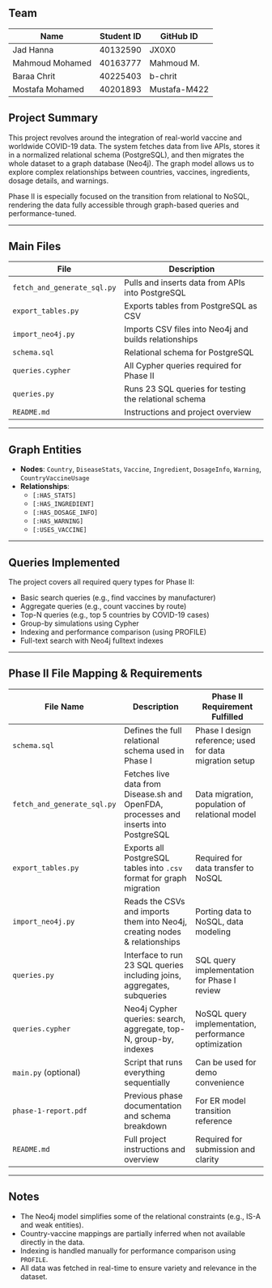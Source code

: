 
## Team

| Name             | Student ID | GitHub ID       |
|------------------|------------|-----------------|
| Jad Hanna        | 40132590   | JX0X0           |
| Mahmoud Mohamed  | 40163777   | Mahmoud M.      |
| Baraa Chrit      | 40225403   | b-chrit         |
| Mostafa Mohamed  | 40201893   | Mustafa-M422    |


## Project Summary

This project revolves around the integration of real-world vaccine and worldwide COVID-19 data. The system fetches data from live APIs, stores it in a normalized relational schema (PostgreSQL), and then migrates the whole dataset to a graph database (Neo4j). The graph model allows us to explore complex relationships between countries, vaccines, ingredients, dosage details, and warnings.

Phase II is especially focused on the transition from relational to NoSQL, rendering the data fully accessible through graph-based queries and performance-tuned.

---

## Main Files

| File                   | Description                                              |
|------------------------|----------------------------------------------------------|
| `fetch_and_generate_sql.py` | Pulls and inserts data from APIs into PostgreSQL     |
| `export_tables.py`     | Exports tables from PostgreSQL as CSV                   |
| `import_neo4j.py`      | Imports CSV files into Neo4j and builds relationships   |
| `schema.sql`           | Relational schema for PostgreSQL                        |
| `queries.cypher`       | All Cypher queries required for Phase II                |
| `queries.py`           | Runs 23 SQL queries for testing the relational schema   |
| `README.md`            | Instructions and project overview                       |

---

## Graph Entities

- **Nodes**: `Country`, `DiseaseStats`, `Vaccine`, `Ingredient`, `DosageInfo`, `Warning`, `CountryVaccineUsage`
- **Relationships**:
  - `[:HAS_STATS]`
  - `[:HAS_INGREDIENT]`
  - `[:HAS_DOSAGE_INFO]`
  - `[:HAS_WARNING]`
  - `[:USES_VACCINE]`

---

## Queries Implemented

The project covers all required query types for Phase II:

- Basic search queries (e.g., find vaccines by manufacturer)
- Aggregate queries (e.g., count vaccines by route)
- Top-N queries (e.g., top 5 countries by COVID-19 cases)
- Group-by simulations using Cypher
- Indexing and performance comparison (using PROFILE)
- Full-text search with Neo4j fulltext indexes

---

## Phase II File Mapping & Requirements

| File Name                   | Description                                                                 | Phase II Requirement Fulfilled                          |
|----------------------------|-----------------------------------------------------------------------------|---------------------------------------------------------|
| `schema.sql`               | Defines the full relational schema used in Phase I                         | Phase I design reference; used for data migration setup |
| `fetch_and_generate_sql.py`| Fetches live data from Disease.sh and OpenFDA, processes and inserts into PostgreSQL | Data migration, population of relational model          |
| `export_tables.py`         | Exports all PostgreSQL tables into `.csv` format for graph migration       | Required for data transfer to NoSQL                     |
| `import_neo4j.py`          | Reads the CSVs and imports them into Neo4j, creating nodes & relationships | Porting data to NoSQL, data modeling                    |
| `queries.py`               | Interface to run 23 SQL queries including joins, aggregates, subqueries    | SQL query implementation for Phase I review             |
| `queries.cypher`           | Neo4j Cypher queries: search, aggregate, top-N, group-by, indexes          | NoSQL query implementation, performance optimization    |
| `main.py` (optional)       | Script that runs everything sequentially                                   | Can be used for demo convenience                        |
| `phase-1-report.pdf`       | Previous phase documentation and schema breakdown                          | For ER model transition reference                       |
| `README.md`                | Full project instructions and overview                                     | Required for submission and clarity                     |



---

## Notes

- The Neo4j model simplifies some of the relational constraints (e.g., IS-A and weak entities).
- Country-vaccine mappings are partially inferred when not available directly in the data.
- Indexing is handled manually for performance comparison using `PROFILE`.
- All data was fetched in real-time to ensure variety and relevance in the dataset.


